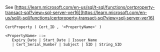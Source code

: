 See [https://learn.microsoft.com/en-us/sql/t-sql/functions/certproperty-transact-sql?view=sql-server-ver16](https://learn.microsoft.com/en-us/sql/t-sql/functions/certproperty-transact-sql?view=sql-server-ver16)
```
CertProperty ( Cert_ID , '<PropertyName>' )  
  
<PropertyName> ::=  
   Expiry_Date | Start_Date | Issuer_Name   
   | Cert_Serial_Number | Subject | SID | String_SID
```
